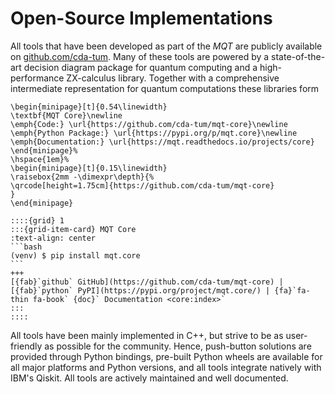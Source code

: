 # Open-Source Implementations

All tools that have been developed as part of the _MQT_ are publicly available on [github.com/cda-tum](https://github.com/cda-tum}{github.com/cda-tum).
Many of these tools are powered by a state-of-the-art decision diagram package for quantum computing and a high-performance ZX-calculus library.
Together with a comprehensive intermediate representation for quantum computations these libraries form

```{raw} latex
\begin{minipage}[t]{0.54\linewidth}
\textbf{MQT Core}\newline
\emph{Code:} \url{https://github.com/cda-tum/mqt-core}\newline
\emph{Python Package:} \url{https://pypi.org/p/mqt.core}\newline
\emph{Documentation:} \url{https://mqt.readthedocs.io/projects/core}
\end{minipage}%
\hspace{1em}%
\begin{minipage}[t]{0.15\linewidth}
\raisebox{2mm -\dimexpr\depth}{%
\qrcode[height=1.75cm]{https://github.com/cda-tum/mqt-core}
}
\end{minipage}
```

````{only} html
::::{grid} 1
:::{grid-item-card} MQT Core
:text-align: center
```bash
(venv) $ pip install mqt.core
```
+++
[{fab}`github` GitHub](https://github.com/cda-tum/mqt-core) | [{fab}`python` PyPI](https://pypi.org/project/mqt.core/) | {fa}`fa-thin fa-book` {doc}` Documentation <core:index>`
:::
::::
````

All tools have been mainly implemented in C++, but strive to be as user-friendly as possible for the community.
Hence, push-button solutions are provided through Python bindings, pre-built Python wheels are available for all major platforms and Python versions, and all tools integrate natively with IBM's Qiskit.
All tools are actively maintained and well documented.
